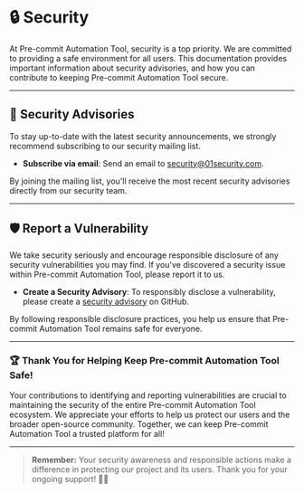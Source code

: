 # 🔒 Security

At Pre-commit Automation Tool, security is a top priority. We are committed to providing a safe environment for all users. This documentation provides important information about security advisories,  and how you can contribute to keeping Pre-commit Automation Tool secure.

---

## 📰 Security Advisories

To stay up-to-date with the latest security announcements, we strongly recommend subscribing to our security mailing list.

- **Subscribe via email**: Send an email to [security@01security.com](mailto:security@01security.com).

By joining the mailing list, you'll receive the most recent security advisories directly from our security team.

---


## 🛡️ Report a Vulnerability

We take security seriously and encourage responsible disclosure of any security vulnerabilities you may find. If you've discovered a security issue within Pre-commit Automation Tool, please report it to us.

- **Create a Security Advisory**: To responsibly disclose a vulnerability, please create a [security advisory](https://github.com/BerryBytes/precommit-util/security/) on GitHub.

By following responsible disclosure practices, you help us ensure that Pre-commit Automation Tool remains safe for everyone.

---

### 🏆 Thank You for Helping Keep Pre-commit Automation Tool Safe!

Your contributions to identifying and reporting vulnerabilities are crucial to maintaining the security of the entire Pre-commit Automation Tool ecosystem. We appreciate your efforts to help us protect our users and the broader open-source community. Together, we can keep Pre-commit Automation Tool a trusted platform for all!

---

> **Remember:** Your security awareness and responsible actions make a difference in protecting our project and its users. Thank you for your ongoing support! 💪🔐
